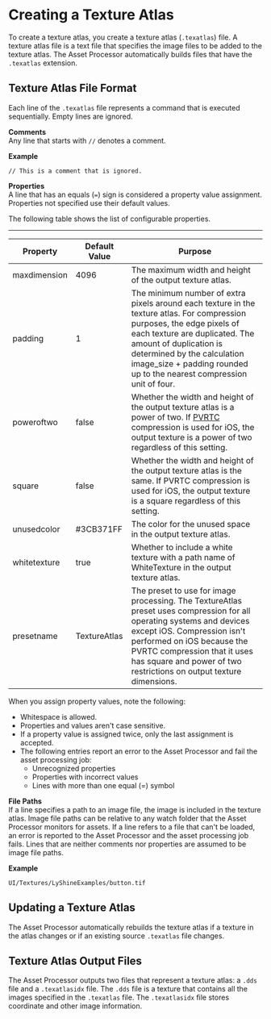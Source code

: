 # Creating a Texture Atlas<a name="ui-editor-texture-atlases-creating"></a>

To create a texture atlas, you create a texture atlas \(`.texatlas`\) file\. A texture atlas file is a text file that specifies the image files to be added to the texture atlas\. The Asset Processor automatically builds files that have the `.texatlas` extension\.

## Texture Atlas File Format<a name="ui-editor-texture-atlases-file-format"></a>

Each line of the `.texatlas` file represents a command that is executed sequentially\. Empty lines are ignored\.

**Comments**  
Any line that starts with `//` denotes a comment\.

**Example**  

```
// This is a comment that is ignored.
```

**Properties**  
A line that has an equals \(`=`\) sign is considered a property value assignment\. Properties not specified use their default values\.

The following table shows the list of configurable properties\.


****  

| Property | Default Value | Purpose | 
| --- | --- | --- | 
| maxdimension | 4096 | The maximum width and height of the output texture atlas\. | 
| padding | 1 | The minimum number of extra pixels around each texture in the texture atlas\. For compression purposes, the edge pixels of each texture are duplicated\. The amount of duplication is determined by the calculation image\_size \+ padding rounded up to the nearest compression unit of four\. | 
| poweroftwo | false | Whether the width and height of the output texture atlas is a power of two\. If [PVRTC](https://en.wikipedia.org/wiki/PVRTC) compression is used for iOS, the output texture is a power of two regardless of this setting\. | 
| square | false |  Whether the width and height of the output texture atlas is the same\. If PVRTC compression is used for iOS, the output texture is a square regardless of this setting\.  | 
| unusedcolor | \#3CB371FF | The color for the unused space in the output texture atlas\. | 
| whitetexture | true | Whether to include a white texture with a path name of WhiteTexture in the output texture atlas\. | 
| presetname | TextureAtlas | The preset to use for image processing\. The TextureAtlas preset uses compression for all operating systems and devices except iOS\. Compression isn't performed on iOS because the PVRTC compression that it uses has square and power of two restrictions on output texture dimensions\. | 

When you assign property values, note the following:
+ Whitespace is allowed\.
+ Properties and values aren't case sensitive\.
+ If a property value is assigned twice, only the last assignment is accepted\.
+ The following entries report an error to the Asset Processor and fail the asset processing job:
  + Unrecognized properties
  + Properties with incorrect values
  + Lines with more than one equal \(=\) symbol

**File Paths**  
If a line specifies a path to an image file, the image is included in the texture atlas\. Image file paths can be relative to any watch folder that the Asset Processor monitors for assets\. If a line refers to a file that can't be loaded, an error is reported to the Asset Processor and the asset processing job fails\. Lines that are neither comments nor properties are assumed to be image file paths\. 

**Example**  

```
UI/Textures/LyShineExamples/button.tif
```

## Updating a Texture Atlas<a name="ui-editor-texture-atlases-updating"></a>

The Asset Processor automatically rebuilds the texture atlas if a texture in the atlas changes or if an existing source `.texatlas` file changes\.

## Texture Atlas Output Files<a name="ui-editor-texture-atlases-texture-atlas-output-files"></a>

The Asset Processor outputs two files that represent a texture atlas: a `.dds` file and a `.texatlasidx` file\. The `.dds` file is a texture that contains all the images specified in the `.texatlas` file\. The `.texatlasidx` file stores coordinate and other image information\.